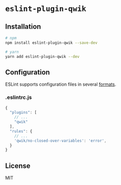 # `eslint-plugin-qwik`

## Installation

```sh
# npm
npm install eslint-plugin-qwik --save-dev

# yarn
yarn add eslint-plugin-qwik --dev
```

## Configuration

ESLint supports configuration files in several [formats](https://eslint.org/docs/user-guide/configuring/configuration-files#configuration-file-formats).

### .eslintrc.js

```js
{
  "plugins": [
    // ...
    "qwik"
  ],
  "rules": {
    // ...
    'qwik/no-closed-over-variables': 'error',
  }
}
```

## License

MIT
